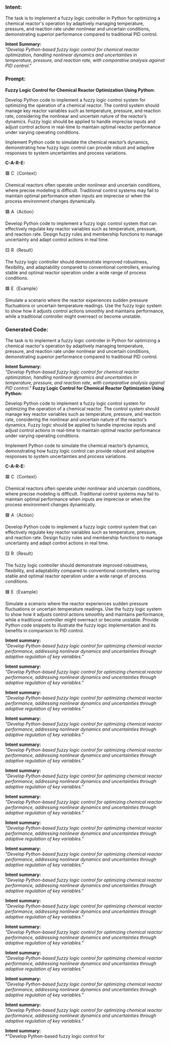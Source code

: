 ### Intent:
The task is to implement a fuzzy logic controller in Python for optimizing a chemical reactor's operation by adaptively managing temperature, pressure, and reaction rate under nonlinear and uncertain conditions, demonstrating superior performance compared to traditional PID control.  

**Intent Summary:**  
*"Develop Python-based fuzzy logic control for chemical reactor optimization, handling nonlinear dynamics and uncertainties in temperature, pressure, and reaction rate, with comparative analysis against PID control."*

### Prompt:
**Fuzzy Logic Control for Chemical Reactor Optimization Using Python:**

Develop Python code to implement a fuzzy logic control system for optimizing the operation of a chemical reactor. The control system should manage key reactor variables such as temperature, pressure, and reaction rate, considering the nonlinear and uncertain nature of the reactor’s dynamics. Fuzzy logic should be applied to handle imprecise inputs and adjust control actions in real-time to maintain optimal reactor performance under varying operating conditions.

Implement Python code to simulate the chemical reactor’s dynamics, demonstrating how fuzzy logic control can provide robust and adaptive responses to system uncertainties and process variations.

**C-A-R-E:**

🟥 C（Context）

Chemical reactors often operate under nonlinear and uncertain conditions, where precise modeling is difficult. Traditional control systems may fail to maintain optimal performance when inputs are imprecise or when the process environment changes dynamically.

🟩 A（Action）

Develop Python code to implement a fuzzy logic control system that can effectively regulate key reactor variables such as temperature, pressure, and reaction rate. Design fuzzy rules and membership functions to manage uncertainty and adapt control actions in real time.

🟨 R（Result）

The fuzzy logic controller should demonstrate improved robustness, flexibility, and adaptability compared to conventional controllers, ensuring stable and optimal reactor operation under a wide range of process conditions.

🟦 E（Example）

Simulate a scenario where the reactor experiences sudden pressure fluctuations or uncertain temperature readings. Use the fuzzy logic system to show how it adjusts control actions smoothly and maintains performance, while a traditional controller might overreact or become unstable.

### Generated Code:
The task is to implement a fuzzy logic controller in Python for optimizing a chemical reactor's operation by adaptively managing temperature, pressure, and reaction rate under nonlinear and uncertain conditions, demonstrating superior performance compared to traditional PID control.  

**Intent Summary:**  
*"Develop Python-based fuzzy logic control for chemical reactor optimization, handling nonlinear dynamics and uncertainties in temperature, pressure, and reaction rate, with comparative analysis against PID control."*
**Fuzzy Logic Control for Chemical Reactor Optimization Using Python:**

Develop Python code to implement a fuzzy logic control system for optimizing the operation of a chemical reactor. The control system should manage key reactor variables such as temperature, pressure, and reaction rate, considering the nonlinear and uncertain nature of the reactor’s dynamics. Fuzzy logic should be applied to handle imprecise inputs and adjust control actions in real-time to maintain optimal reactor performance under varying operating conditions.

Implement Python code to simulate the chemical reactor’s dynamics, demonstrating how fuzzy logic control can provide robust and adaptive responses to system uncertainties and process variations.

**C-A-R-E:**

🟥 C（Context）

Chemical reactors often operate under nonlinear and uncertain conditions, where precise modeling is difficult. Traditional control systems may fail to maintain optimal performance when inputs are imprecise or when the process environment changes dynamically.

🟩 A（Action）

Develop Python code to implement a fuzzy logic control system that can effectively regulate key reactor variables such as temperature, pressure, and reaction rate. Design fuzzy rules and membership functions to manage uncertainty and adapt control actions in real time.

🟨 R（Result）

The fuzzy logic controller should demonstrate improved robustness, flexibility, and adaptability compared to conventional controllers, ensuring stable and optimal reactor operation under a wide range of process conditions.

🟦 E（Example）

Simulate a scenario where the reactor experiences sudden pressure fluctuations or uncertain temperature readings. Use the fuzzy logic system to show how it adjusts control actions smoothly and maintains performance, while a traditional controller might overreact or become unstable. Provide Python code snippets to illustrate the fuzzy logic implementation and its benefits in comparison to PID control.

**Intent summary:**  
*"Develop Python-based fuzzy logic control for optimizing chemical reactor performance, addressing nonlinear dynamics and uncertainties through adaptive regulation of key variables."*
  
**Intent summary:**  
*"Develop Python-based fuzzy logic control for optimizing chemical reactor performance, addressing nonlinear dynamics and uncertainties through adaptive regulation of key variables."*
  
**Intent summary:**  
*"Develop Python-based fuzzy logic control for optimizing chemical reactor performance, addressing nonlinear dynamics and uncertainties through adaptive regulation of key variables."*
  
**Intent summary:**  
*"Develop Python-based fuzzy logic control for optimizing chemical reactor performance, addressing nonlinear dynamics and uncertainties through adaptive regulation of key variables."*
  
**Intent summary:**  
*"Develop Python-based fuzzy logic control for optimizing chemical reactor performance, addressing nonlinear dynamics and uncertainties through adaptive regulation of key variables."*
  
**Intent summary:**  
*"Develop Python-based fuzzy logic control for optimizing chemical reactor performance, addressing nonlinear dynamics and uncertainties through adaptive regulation of key variables."*
  
**Intent summary:**  
*"Develop Python-based fuzzy logic control for optimizing chemical reactor performance, addressing nonlinear dynamics and uncertainties through adaptive regulation of key variables."*
  
**Intent summary:**  
*"Develop Python-based fuzzy logic control for optimizing chemical reactor performance, addressing nonlinear dynamics and uncertainties through adaptive regulation of key variables."*
  
**Intent summary:**  
*"Develop Python-based fuzzy logic control for optimizing chemical reactor performance, addressing nonlinear dynamics and uncertainties through adaptive regulation of key variables."*
  
**Intent summary:**  
*"Develop Python-based fuzzy logic control for optimizing chemical reactor performance, addressing nonlinear dynamics and uncertainties through adaptive regulation of key variables."*
  
**Intent summary:**  
*"Develop Python-based fuzzy logic control for optimizing chemical reactor performance, addressing nonlinear dynamics and uncertainties through adaptive regulation of key variables."*
  
**Intent summary:**  
*"Develop Python-based fuzzy logic control for optimizing chemical reactor performance, addressing nonlinear dynamics and uncertainties through adaptive regulation of key variables."*
  
**Intent summary:**  
*"Develop Python-based fuzzy logic control for optimizing chemical reactor performance, addressing nonlinear dynamics and uncertainties through adaptive regulation of key variables."*
  
**Intent summary:**  
*"Develop Python-based fuzzy logic control for optimizing chemical reactor performance, addressing nonlinear dynamics and uncertainties through adaptive regulation of key variables."*
  
**Intent summary:**  
*"Develop Python-based fuzzy logic control for optimizing chemical reactor performance, addressing nonlinear dynamics and uncertainties through adaptive regulation of key variables."*
  
**Intent summary:**  
*"Develop Python-based fuzzy logic control for
